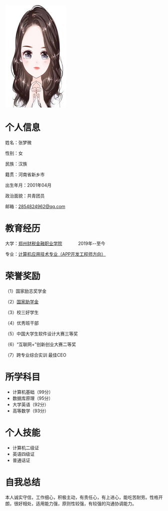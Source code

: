 ![](头像.jpeg)

# 个人信息

姓名：张梦微

性别：女

民族：汉族

籍贯：河南省新乡市

出生年月：2001年04月

政治面貌：共青团员

邮箱：2854824962@qq.com

# 教育经历

大学：[郑州财税金融职业学院](http://www.zzcsjr.edu.cn/) &nbsp; &nbsp; &nbsp; &nbsp; &nbsp; &nbsp;  2019年--至今

专业：[计算机应用技术专业（APP开发工程师方向）](http://www.zzcsjr.edu.cn/xxjs/info/1287/1259.htm)

# 荣誉奖励

（1）国家励志奖学金

（2）[国家助学金](http://www.zzcsjr.edu.cn/xxjs/info/1283/2641.htm)

（3）校三好学生

（4）优秀班干部

（5）中国大学生软件设计大赛三等奖

（6）“互联网+”创新创业大赛二等奖

（7）跨专业综合实训 最佳CEO

# 所学科目

- 计算机基础（99分）
- 数据库原理（95分）
- 大学英语（92分）
- 高等数学（93分）

# 个人技能

- 计算机二级证
- 英语四级证
- 普通话证


# 自我总结

本人诚实守信，工作细心，积极主动，有责任心，有上进心，能吃苦耐劳。性格开朗，很好相处，适用能力强，原则性较强，有较强的沟通协调能力。
